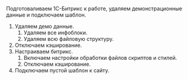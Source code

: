 Подготоваливаем 1С-Битрикс к работе, удаляем демонстрационные данные и подключаем шаблон.

1. Удаляем демо данные.
    1. Удаляем все инфоблоки.
    2. Удаляем всю файловую структуру.
2. Отключаем кэширование.
3. Настраиваем битрикс.
   1. Включаем настройки обработки файлов скриптов и стилей.
   2. Отключаем кэширование.
4. Подключаем пустой шаблон к сайту.
 